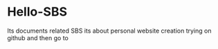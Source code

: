 # Hello-SBS
Its documents related SBS
its about personal website creation
trying on github and then go to 
